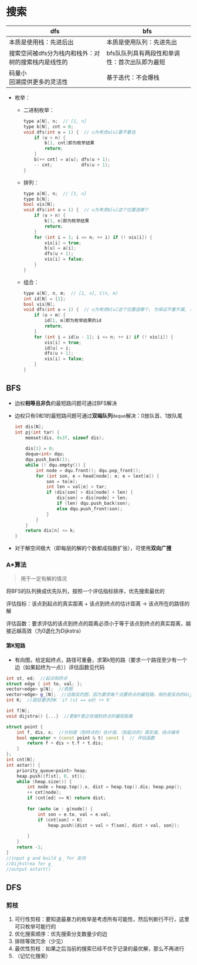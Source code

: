 # 搜索

| dfs                                                 | bfs                                           |
| --------------------------------------------------- | --------------------------------------------- |
| 本质是使用栈：先进后出                              | 本质是使用队列：先进先出                      |
| 搜索空间被dfs分为栈内和栈外：对树的搜索栈内是线性的 | bfs队队列具有两段性和单调性：首次出队即为最短 |
| 码量小<br>回溯提供更多的灵活性                      | 基于迭代：不会爆栈                            |

+ 枚举：

  + 二进制枚举：
    ```c++
    type a[N], n;  // [1, n]
    type b[N], cnt = 0;
    void dfs(int u = 1) {  // u为考虑a[u]要不要选
    	if (u > n) {
            b[1, cnt]即为枚举结果
            return;
        }
        b[++ cnt] = a[u]; dfs(u + 1);
        -- cnt;			  dfs(u + 1);
    }
    ```

  + 排列：

    ```c++
    type a[N], n;  // [1, n]
    type b[N];
    bool vis[N];
    void dfs(int u = 1) {  // u为考虑b[u]这个位置选哪个
    	if (u > n) {
    		b[1, n]即为枚举结果
            return;
        }
        for (int i = 1; i <= n; ++ i) if (! vis[i]) {
            vis[i] = true;
            b[u] = a[i];
            dfs(u + 1);
            vis[i] = false;
        }
    }
    ```

  + 组合：

    ```c++
    type a[N], n, m;  // [1, n], C(n, m)
    int id[N] = {1};
    bool vis[N];
    void dfs(int u = 1) {  // u为考虑b[u]这个位置选哪个, 为保证不重不漏, 单调选择
    	if (u > m) {
            id[1, m]即为枚举结果的id
            return;
        }
        for (int i = id[u - 1]; i <= n; ++ i) if (! vis[i]) {
            vis[i] = true;
            id[u] = i;
            dfs(u + 1);
            vis[i] = false;
        }
    }
    ```

## BFS

+ 边权**相等且非负**的最短路问题可通过BFS解决

+ 边权只有0和1的最短路问题可通过**双端队列**`deque`解决：0放队首、1放队尾

  ```c++
  int dis[N];
  int pj(int tar) {
      memset(dis, 0x3f, sizeof dis);
    
      dis[1] = 0;
      deque<int> dqu;
      dqu.push_back(1);
      while (! dqu.empty()) {
          int node = dqu.front(); dqu.pop_front();
          for (int son, e = head[node]; e; e = lext[e]) {
              son = to[e];
              int len = val[e] > tar;
              if (dis[son] > dis[node] + len) {
                  dis[son] = dis[node] + len;
                  if (len) dqu.push_back(son);
                  else dqu.push_front(son);
              }
          }
      }
      return dis[n] <= k;
  }
  ```

+ 对于解空间极大（即每层的解的个数都成指数扩张），可使用**双向广搜**

### A*算法

> 用于一定有解的情况

将BFS的队列换成优先队列，按照一个评估指标排序，优先搜索最优的

评估指标：该点到起点的真实距离 + 该点到终点的估计距离 -> 该点所在的路径的解

评估函数：要求评估的该点到终点的距离必须小于等于该点到终点的真实距离，越接近越高效（为0退化为Dijkstra）

#### 第K短路

+ 有向图，给定起终点，路径可重叠，求第k短的路（要求一个路径至少有一个边（如果起终为一点））评估函数见代码

```c++
int st, ed;  //起点和终点
struct edge { int to, val; };
vector<edge> g[N];  //原图
vector<edge> g_[N];  //边取反的图，因为要求每个点要终点的最短路，用的是反向的dijstra
int K;  //题目要求的K `if (st == ed) ++ K`

int f[N];
void dijstra() {...}  //更新f使之存储到终点的最短距离

struct point {
    int f, dis, x;  //分别是（到终点的）估计值、（到起点的）真实值、结点编号
    bool operator < (const point & t) const {  // 评估函数
        return f + dis > t.f + t.dis;
    }
};
int cnt[N];
int astar() {
    priority_queue<point> heap;
    heap.push({f[st], 0, st});   
    while (heap.size()) {
        int node = heap.top().x, dist = heap.top().dis; heap.pop();
        ++ cnt[node];
        if (cnt[ed] == K) return dist;
        
        for (auto &e : g[node]) {
            int son = e.to, val = e.val;
            if (cnt[son] < K) 
                heap.push({dist + val + f[son], dist + val, son});
                
        }
    }
    return -1;
}
//input g and build g_ for 反向
//Dijkstrea for g_
//output astart()
```

## DFS

### 剪枝

1. 可行性剪枝：要知道最暴力的枚举是考虑所有可能性，然后判断行不行，这里可只枚举可能行的
2. 优化搜索顺序：优先搜索分支数量少的边
3. 排除等效冗余（少见）
4. 最优性剪枝：如果之后当前的搜索已经不优于记录的最优解，那么不再进行
5. （记忆化搜索）
